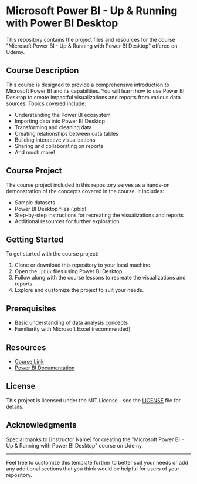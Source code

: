 # Microsoft Power BI - Up & Running with Power BI Desktop

This repository contains the project files and resources for the course "Microsoft Power BI - Up & Running with Power BI Desktop" offered on Udemy.

## Course Description

This course is designed to provide a comprehensive introduction to Microsoft Power BI and its capabilities. You will learn how to use Power BI Desktop to create impactful visualizations and reports from various data sources. Topics covered include:

- Understanding the Power BI ecosystem
- Importing data into Power BI Desktop
- Transforming and cleaning data
- Creating relationships between data tables
- Building interactive visualizations
- Sharing and collaborating on reports
- And much more!

## Course Project

The course project included in this repository serves as a hands-on demonstration of the concepts covered in the course. It includes:

- Sample datasets
- Power BI Desktop files (.pbix)
- Step-by-step instructions for recreating the visualizations and reports
- Additional resources for further exploration

## Getting Started

To get started with the course project:

1. Clone or download this repository to your local machine.
2. Open the `.pbix` files using Power BI Desktop.
3. Follow along with the course lessons to recreate the visualizations and reports.
4. Explore and customize the project to suit your needs.

## Prerequisites

- Basic understanding of data analysis concepts
- Familiarity with Microsoft Excel (recommended)

## Resources

- [Course Link](https://www.udemy.com/course/microsoft-power-bi-up-running-with-power-bi-desktop/)
- [Power BI Documentation](https://docs.microsoft.com/en-us/power-bi/)

## License

This project is licensed under the MIT License - see the [LICENSE](LICENSE) file for details.

## Acknowledgments

Special thanks to [Instructor Name] for creating the "Microsoft Power BI - Up & Running with Power BI Desktop" course on Udemy.

---

Feel free to customize this template further to better suit your needs or add any additional sections that you think would be helpful for users of your repository.
